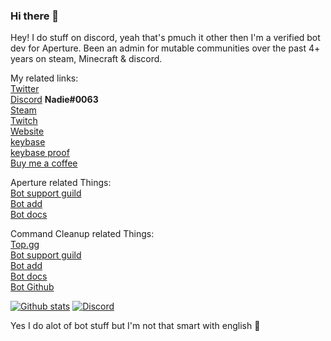 ### Hi there 👋

Hey! I do stuff on discord, yeah that's pmuch it other then I'm a verified bot dev for Aperture. Been an admin for mutable communities over the past 4+ years on steam, Minecraft & discord. 

My related links:<br/>
[Twitter](https://twitter.com/hackerjef/)<br/>
[Discord](https://discord.bio/p/Nadie)  **Nadie#0063**<br/>
[Steam](https://steamcommunity.com/profiles/76561198081061317/)<br/>
[Twitch](https://twitch.tv/nadie63/)<br/>
[Website](https://nadie.dev/)<br/>
[keybase](https://keybase.io/nadie)<br/>
[keybase proof](https://gist.github.com/Hackerjef/e1be24f81f09a47e8dd0c4f43c5c93fc)<br/>
[Buy me a coffee](https://ko-fi.com/nadie)<br/>

Aperture related Things:<br/>
[Bot support guild](https://aperturebot.science/discord)<br/>
[Bot add](http://add.aperturebot.science/)<br/>
[Bot docs](https://aperturebot.science/docs/)<br/>


Command Cleanup related Things:<br/>
[Top.gg](https://top.gg/bot/420013638468894731)<br/>
[Bot support guild](https://discord.gg/Gkdbyeh)<br/>
[Bot add](https://discordapp.com/api/oauth2/authorize?client_id=420013638468894731&permissions=75904&scope=bot)<br/>
[Bot docs](https://github.com/FatAussieFatBoy/CommandCleanup/blob/master/README.md)<br/>
[Bot Github](https://github.com/FatAussieFatBoy/CommandCleanup)<br/>


[![Github stats](https://github-readme-stats.vercel.app/api?username=Hackerjef&theme=dark)](https://github.com/anuraghazra/github-readme-stats)
[![Discord](https://lanyard-profile-readme.vercel.app/api/142721776458137600)](https://discord.com/users/142721776458137600)

Yes I do alot of bot stuff but I'm not that smart with english 👀

